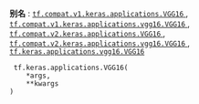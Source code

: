 **别名** : [ `tf.compat.v1.keras.applications.VGG16` ](/api_docs/python/tf/keras/applications/VGG16), [ `tf.compat.v1.keras.applications.vgg16.VGG16` ](/api_docs/python/tf/keras/applications/VGG16), [ `tf.compat.v2.keras.applications.VGG16` ](/api_docs/python/tf/keras/applications/VGG16), [ `tf.compat.v2.keras.applications.vgg16.VGG16` ](/api_docs/python/tf/keras/applications/VGG16), [ `tf.keras.applications.vgg16.VGG16` ](/api_docs/python/tf/keras/applications/VGG16)

```
 tf.keras.applications.VGG16(
    *args,
    **kwargs
)
 
```


